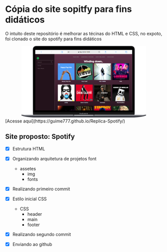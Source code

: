 # Cópia do site sopitfy para fins didáticos 

O intuito deste repositório é melhorar as técinas do HTML e CSS, no expoto, foi clonado o site do spotify para fins didáticos 

<div align=center>
    <img src="./Assets/Macbook-Air.png" width=400>
</div>
[Acesse aqui](https://guime777.github.io/Replica-Spotify/)

## Site proposto: Spotify

- [x]  Estrutura HTML
- [x] Organizando arquitetura de projetos font 
    - assetes
        - img
        - fonts
- [x] Realizando primeiro commit
- [x] Estilo inicial CSS
    - CSS
        - header
        - main
        - footer
- [x] Realizando segundo commit
- [x] Enviando ao github


